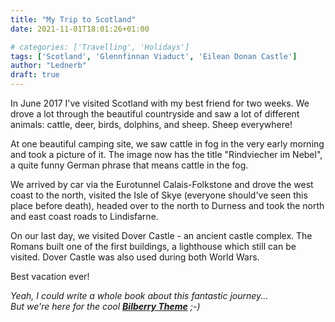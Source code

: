 ```yaml
---
title: "My Trip to Scotland"
date: 2021-11-01T18:01:26+01:00

# categories: ['Travelling', 'Holidays']
tags: ['Scotland', 'Glennfinnan Viaduct', 'Eilean Donan Castle']
author: "Lednerb"
draft: true
---
```

In June 2017 I've visited Scotland with my best friend for two weeks.
We drove a lot through the beautiful countryside and saw a lot of different animals: cattle, deer, birds, dolphins, and sheep. Sheep everywhere!

At one beautiful camping site, we saw cattle in fog in the very early morning and took a picture of it. The image now has the title "Rindviecher im Nebel", a quite funny German phrase that means cattle in the fog.

We arrived by car via the Eurotunnel Calais-Folkstone and drove the west coast to the north, visited the Isle of Skye (everyone should've seen this place before death), headed over to the north to Durness and took the north and east coast roads to Lindisfarne.

On our last day, we visited Dover Castle - an ancient castle complex. The Romans built one of the first buildings, a lighthouse which still can be visited. Dover Castle was also used during both World Wars.

Best vacation ever!

*Yeah, I could write a whole book about this fantastic journey... <br>
But we're here for the cool [__Bilberry Theme__](https://github.com/Lednerb/bilberry-hugo-theme) ;-)*
